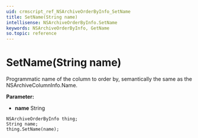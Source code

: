 ```yaml
---
uid: crmscript_ref_NSArchiveOrderByInfo_SetName
title: SetName(String name)
intellisense: NSArchiveOrderByInfo.SetName
keywords: NSArchiveOrderByInfo, GetName
so.topic: reference
---
```


# SetName(String name)

Programmatic name of the column to order by, semantically the same as the NSArchiveColumnInfo.Name.

**Parameter:** 
* **name** String

```crmscript
NSArchiveOrderByInfo thing;
String name;
thing.SetName(name);
```

